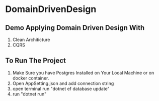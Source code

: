 # DomainDrivenDesign

## Demo Applying Domain Driven Design With
1. Clean Architicture
2. CQRS


## To Run The Project

1. Make Sure you have Postgres Installed on Your Local Machine or on docker container.
2. Open AppSetting.json and add connection string
3. open terminal run "dotnet ef database update"
4. run "dotnet run"


